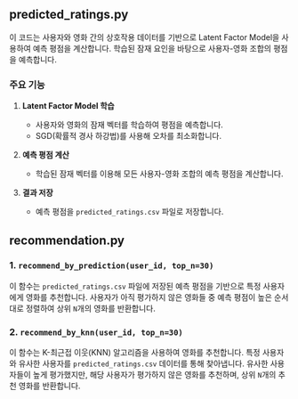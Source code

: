 ## predicted_ratings.py

이 코드는 사용자와 영화 간의 상호작용 데이터를 기반으로 Latent Factor Model을 사용하여 예측 평점을 계산합니다. 
학습된 잠재 요인을 바탕으로 사용자-영화 조합의 평점을 예측합니다.

### 주요 기능
1. **Latent Factor Model 학습**
   - 사용자와 영화의 잠재 벡터를 학습하여 평점을 예측합니다.
   - SGD(확률적 경사 하강법)를 사용해 오차를 최소화합니다.

2. **예측 평점 계산**
   - 학습된 잠재 벡터를 이용해 모든 사용자-영화 조합의 예측 평점을 계산합니다.

3. **결과 저장**
   - 예측 평점을 `predicted_ratings.csv` 파일로 저장합니다.

## recommendation.py

### 1. `recommend_by_prediction(user_id, top_n=30)`
이 함수는 `predicted_ratings.csv` 파일에 저장된 예측 평점을 기반으로 특정 사용자에게 영화를 추천합니다. 
사용자가 아직 평가하지 않은 영화들 중 예측 평점이 높은 순서대로 정렬하여 상위 `N`개의 영화를 반환합니다.

### 2. `recommend_by_knn(user_id, top_n=30)`
이 함수는 K-최근접 이웃(KNN) 알고리즘을 사용하여 영화를 추천합니다. 
특정 사용자와 유사한 사용자를 `predicted_ratings.csv` 데이터를 통해 찾아냅니다. 
유사한 사용자들이 높게 평가했지만, 해당 사용자가 평가하지 않은 영화를 추천하며, 상위 `N`개의 추천 영화를 반환합니다.
